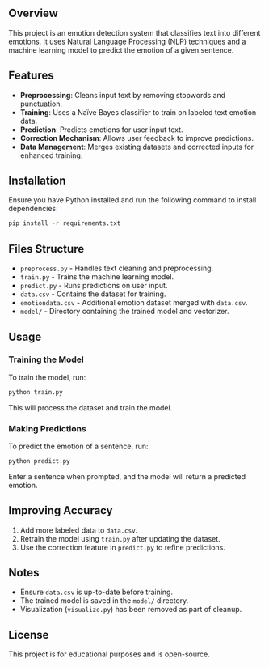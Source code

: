 ## Overview
This project is an emotion detection system that classifies text into different emotions. It uses Natural Language Processing (NLP) techniques and a machine learning model to predict the emotion of a given sentence.

## Features
- **Preprocessing**: Cleans input text by removing stopwords and punctuation.
- **Training**: Uses a Naïve Bayes classifier to train on labeled text emotion data.
- **Prediction**: Predicts emotions for user input text.
- **Correction Mechanism**: Allows user feedback to improve predictions.
- **Data Management**: Merges existing datasets and corrected inputs for enhanced training.

## Installation
Ensure you have Python installed and run the following command to install dependencies:

```bash
pip install -r requirements.txt
```

## Files Structure
- `preprocess.py` - Handles text cleaning and preprocessing.
- `train.py` - Trains the machine learning model.
- `predict.py` - Runs predictions on user input.
- `data.csv` - Contains the dataset for training.
- `emotiondata.csv` - Additional emotion dataset merged with `data.csv`.
- `model/` - Directory containing the trained model and vectorizer.

## Usage
### Training the Model
To train the model, run:
```bash
python train.py
```
This will process the dataset and train the model.

### Making Predictions
To predict the emotion of a sentence, run:
```bash
python predict.py
```
Enter a sentence when prompted, and the model will return a predicted emotion.

## Improving Accuracy
1. Add more labeled data to `data.csv`.
2. Retrain the model using `train.py` after updating the dataset.
3. Use the correction feature in `predict.py` to refine predictions.

## Notes
- Ensure `data.csv` is up-to-date before training.
- The trained model is saved in the `model/` directory.
- Visualization (`visualize.py`) has been removed as part of cleanup.

## License
This project is for educational purposes and is open-source.

